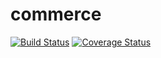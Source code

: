 commerce
========
[![Build Status](https://travis-ci.org/jessicafraines/commerce.svg)](https://travis-ci.org/jessicafraines/commerce)
[![Coverage Status](https://coveralls.io/repos/jessicafraines/commerce/badge.png)](https://coveralls.io/r/jessicafraines/commerce)

